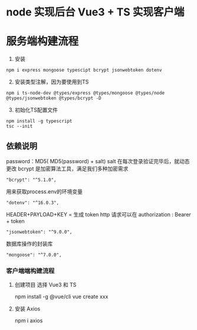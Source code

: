 # node 实现后台 Vue3 + TS 实现客户端

# 服务端构建流程

1. 安装

```
npm i express mongoose typescipt bcrypt jsonwebtoken dotenv
```

2. 安装类型注解，因为要使用到TS

```
npm i ts-node-dev @types/express @types/mongoose @types/node @types/jsonwebtoken @types/bcrypt -D
```

3. 初始化TS配置文件

```
npm install -g typescript
tsc --init
```

## 依赖说明

password：MD5( MD5(password) + salt)
salt 在每次登录验证完毕后，就动态更改
bcrypt 是加密算法工具，满足我们多种加密需求

    "bcrypt": "^5.1.0",

用来获取process.env的环境变量

    "dotenv": "^16.0.3",

HEADER+PAYLOAD+KEY = 生成 token
http 请求可以在 authorization : Bearer + token

    "jsonwebtoken": "^9.0.0",

数据库操作的封装库

    "mongoose": "^7.0.0",

### 客户端端构建流程

1. 创建项目 选择 Vue3 和 TS

    npm install -g @vue/cli
    vue create xxx

2. 安装 Axios

    npm i axios


